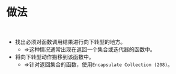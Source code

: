 # 做法

<br>

- 找出必须对函数调用结果进行向下转型的地方。
  - ⇒这种情况通常出现在返回一个集合或迭代器的函数中。
- 将向下转型动作搬移到该函数中。
  - ⇒针对返回集合的函数，使用`Encapsulate Collection (208)`。 

<br>

